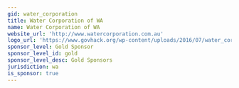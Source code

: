 ```yaml
---
gid: water_corporation
title: Water Corporation of WA
name: Water Corporation of WA
website_url: 'http://www.watercorporation.com.au'
logo_url: 'https://www.govhack.org/wp-content/uploads/2016/07/water_corporation.png'
sponsor_level: Gold Sponsor
sponsor_level_id: gold
sponsor_level_desc: Gold Sponsors
jurisdiction: wa
is_sponsor: true
---
```

